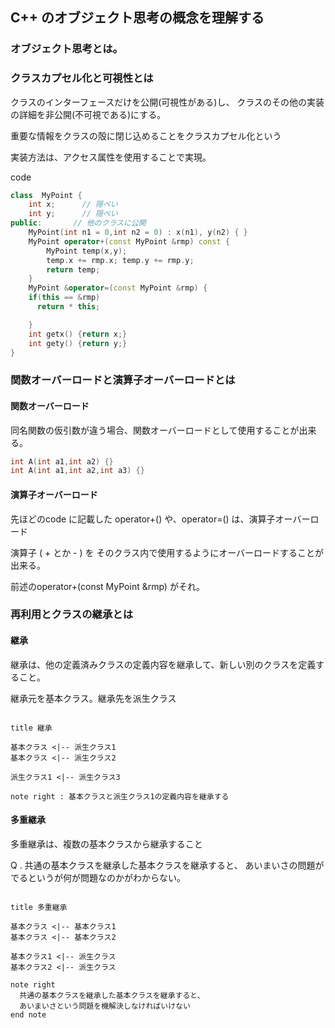 
## C++ のオブジェクト思考の概念を理解する

### オブジェクト思考とは。



### クラスカプセル化と可視性とは

クラスのインターフェースだけを公開(可視性がある)し、
クラスのその他の実装の詳細を非公開(不可視である)にする。

重要な情報をクラスの殻に閉じ込めることをクラスカプセル化という

実装方法は、アクセス属性を使用することで実現。


code
```C++
class  MyPoint {
    int x;      // 隠ぺい
    int y;      // 隠ぺい
public:       // 他のクラスに公開
    MyPoint(int n1 = 0,int n2 = 0) : x(n1), y(n2) { }
    MyPoint operator+(const MyPoint &rmp) const {
        MyPoint temp(x,y);
        temp.x += rmp.x; temp.y += rmp.y;
        return temp;
    }
    MyPoint &operator=(const MyPoint &rmp) {
    if(this == &rmp)
      return * this;

    }
    int getx() {return x;}
    int gety() {return y;}
}
```

### 関数オーバーロードと演算子オーバーロードとは

#### 関数オーバーロード

同名関数の仮引数が違う場合、関数オーバーロードとして使用することが出来る。

```C++
int A(int a1,int a2) {}
int A(int a1,int a2,int a3) {}
```

#### 演算子オーバーロード

先ほどのcode に記載した operator+() や、operator=() は、演算子オーバーロード

演算子 ( + とか - ) を そのクラス内で使用するようにオーバーロードすることが出来る。

前述のoperator+(const MyPoint &rmp) がそれ。

### 再利用とクラスの継承とは

#### 継承

継承は、他の定義済みクラスの定義内容を継承して、新しい別のクラスを定義すること。

継承元を基本クラス。継承先を派生クラス

```plantuml

title 継承

基本クラス <|-- 派生クラス1
基本クラス <|-- 派生クラス2

派生クラス1 <|-- 派生クラス3

note right : 基本クラスと派生クラス1の定義内容を継承する

```

#### 多重継承

多重継承は、複数の基本クラスから継承すること

Q . 共通の基本クラスを継承した基本クラスを継承すると、
あいまいさの問題がでるというが何が問題なのかがわからない。

```plantuml

title 多重継承

基本クラス <|-- 基本クラス1
基本クラス <|-- 基本クラス2

基本クラス1 <|-- 派生クラス
基本クラス2 <|-- 派生クラス

note right
  共通の基本クラスを継承した基本クラスを継承すると、
  あいまいさという問題を機解決しなければいけない
end note

```
